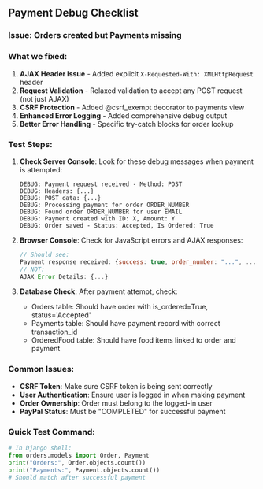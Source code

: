 ## Payment Debug Checklist

### Issue: Orders created but Payments missing

### What we fixed:
1. **AJAX Header Issue** - Added explicit `X-Requested-With: XMLHttpRequest` header
2. **Request Validation** - Relaxed validation to accept any POST request (not just AJAX)
3. **CSRF Protection** - Added @csrf_exempt decorator to payments view
4. **Enhanced Error Logging** - Added comprehensive debug output
5. **Better Error Handling** - Specific try-catch blocks for order lookup

### Test Steps:

1. **Check Server Console**: Look for these debug messages when payment is attempted:
   ```
   DEBUG: Payment request received - Method: POST
   DEBUG: Headers: {...}
   DEBUG: POST data: {...}
   DEBUG: Processing payment for order ORDER_NUMBER
   DEBUG: Found order ORDER_NUMBER for user EMAIL
   DEBUG: Payment created with ID: X, Amount: Y
   DEBUG: Order saved - Status: Accepted, Is Ordered: True
   ```

2. **Browser Console**: Check for JavaScript errors and AJAX responses:
   ```javascript
   // Should see:
   Payment response received: {success: true, order_number: "...", ...}
   // NOT:
   AJAX Error Details: {...}
   ```

3. **Database Check**: After payment attempt, check:
   - Orders table: Should have order with is_ordered=True, status='Accepted'
   - Payments table: Should have payment record with correct transaction_id
   - OrderedFood table: Should have food items linked to order and payment

### Common Issues:
- **CSRF Token**: Make sure CSRF token is being sent correctly
- **User Authentication**: Ensure user is logged in when making payment
- **Order Ownership**: Order must belong to the logged-in user
- **PayPal Status**: Must be "COMPLETED" for successful payment

### Quick Test Command:
```python
# In Django shell:
from orders.models import Order, Payment
print("Orders:", Order.objects.count())
print("Payments:", Payment.objects.count())
# Should match after successful payment
```

